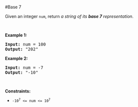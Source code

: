 #Base 7
<p>Given an integer <code>num</code>, return <em>a string of its <strong>base 7</strong> representation</em>.</p>
<p> </p>
<p><strong class="example">Example 1:</strong></p>
<pre><strong>Input:</strong> num = 100
<strong>Output:</strong> "202"
</pre><p><strong class="example">Example 2:</strong></p>
<pre><strong>Input:</strong> num = -7
<strong>Output:</strong> "-10"
</pre>
<p> </p>
<p><strong>Constraints:</strong></p>
<ul>
<li><code>-10<sup>7</sup> &lt;= num &lt;= 10<sup>7</sup></code></li>
</ul>
